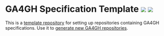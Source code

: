 # GA4GH Specification Template [![](https://travis-ci.org/mcupak/ga4gh-specification-template.svg?branch=develop)](https://travis-ci.org/mcupak/ga4gh-specification-template) [![](https://img.shields.io/badge/license-Apache%202-blue.svg)](https://raw.githubusercontent.com/mcupak/ga4gh-specification-template/develop/LICENSE)

This is a [template repository](https://help.github.com/en/articles/creating-a-repository-from-a-template) for setting up repositories containing GA4GH specifications. Use it to [generate new GA4GH repositories](https://github.blog/2019-06-06-generate-new-repositories-with-repository-templates/).
